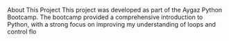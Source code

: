About This Project
This project was developed as part of the Aygaz Python Bootcamp. The bootcamp provided a comprehensive introduction to Python, with a strong focus on improving my understanding of loops and control flo

